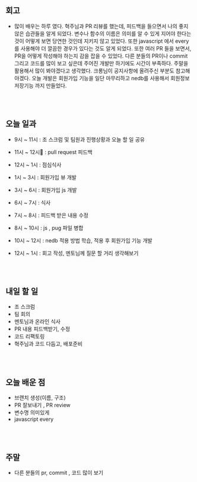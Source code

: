 ## 회고

- 많이 배우는 하루 였다. 혁주님과 PR 리뷰를 했는데, 피드백을 들으면서 나의 좋지 않은 습관들을 알게 되었다. 변수나 함수의 이름은 의미를 알 수 있게 지어야 한다는 것이 어떻게 보면 당연한 것인데 지키지 않고 있었다. 또한 javascript 에서 every를 사용해야 더 깔끔한 경우가 있다는 것도 알게 되었다. 또한 여러 PR 들을 보면서, PR을 어떻게 작성해야 하는지 감을 잡을 수 있었다. 다른 분들의 PR이나 commit 그리고 코드를 많이 보고 싶은데 주어진 개발만 하기에도 시간이 부족하다. 주말을 활용해서 많이 봐야겠다고 생각했다. 크롱님이 공지사항에 올려주신 부분도 참고해야겠다. 오늘 개발은 회원가입 기능을 일단 마무리하고 nedb를 사용해서 회원정보 저장기능 까지 만들었다.

</br>
</br>

## 오늘 일과

- 9시 ~ 11시 : 조 스크럼 및 팀원과 진행상황과 오늘 할 일 공유

- 11시 ~ 12시 : pull request 피드백

- 12시 ~ 1시 : 점심식사

- 1시 ~ 3시 : 회원가입 뷰 개발

- 3시 ~ 6시 : 회원가입 js 개발

- 6시 ~ 7시 : 식사

- 7시 ~ 8시 : 피드백 받은 내용 수정

- 8시 ~ 10시 : js , pug 파일 병합

- 10시 ~ 12시 : nedb 적용 방법 학습, 적용 후 회원가입 기능 개발

- 12시 ~ 1시 : 회고 작성, 멘토님께 질문 할 거리 생각해보기


</br>
</br>

## 내일 할 일

- 조 스크럼
- 팀 회의
- 멘토님과 온라인 식사
- PR 내용 피드백받기, 수정
- 코드 리팩토링
- 혁주님과 코드 다듬고, 배포준비

</br>
</br>

## 오늘 배운 점

- 브랜치 생성(이름, 구조)
- PR 잘보내기 , PR review
- 변수명 의미있게
- javascript every


</br>
</br>

## 주말

- 다른 분들의 pr, commit , 코드 많이 보기